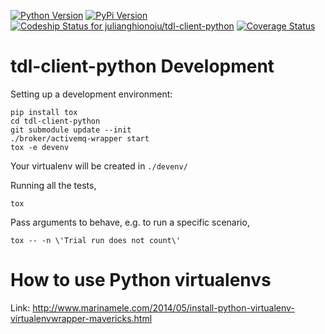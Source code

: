 
[![Python Version](http://img.shields.io/badge/Python-2.7-blue.svg)](https://www.python.org/download/releases/2.7/)
[![PyPi Version](http://img.shields.io/pypi/v/tdl-client-python.svg)](https://pypi.python.org/pypi/tdl-client-python)
[![Codeship Status for julianghionoiu/tdl-client-python](https://img.shields.io/codeship/52428c40-5fc8-0133-41cc-5eb6f5612d28.svg)](https://codeship.com/projects/111924)
[![Coverage Status](https://coveralls.io/repos/github/julianghionoiu/tdl-client-python/badge.svg?branch=master&service=github)](https://coveralls.io/github/julianghionoiu/tdl-client-python?branch=master)

# tdl-client-python Development

Setting up a development environment:
```
pip install tox
cd tdl-client-python
git submodule update --init
./broker/activemq-wrapper start
tox -e devenv
```
Your virtualenv will be created in `./devenv/`

Running all the tests,
```
tox
```

Pass arguments to behave, e.g. to run a specific scenario,
```
tox -- -n \'Trial run does not count\'
```

# How to use Python virtualenvs

Link: http://www.marinamele.com/2014/05/install-python-virtualenv-virtualenvwrapper-mavericks.html
